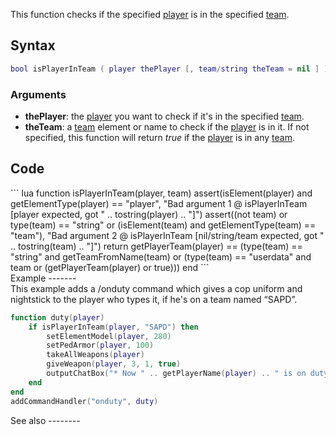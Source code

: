 This function checks if the specified [player](/player.md "wikilink") is in the specified [team](/team.md "wikilink").

Syntax
------

``` lua
bool isPlayerInTeam ( player thePlayer [, team/string theTeam = nil ] )
```

### Arguments

-   **thePlayer**: the [player](/player.md "wikilink") you want to check if it's in the specified [team](/team.md "wikilink").
-   **theTeam**: a [team](/team.md "wikilink") element or name to check if the [player](/player.md "wikilink") is in it. If not specified, this function will return *true* if the [player](/player.md "wikilink") is in any [team](/team.md "wikilink").

Code
----

<section name="Function source" class="both" show="true">
``` lua
function isPlayerInTeam(player, team)
    assert(isElement(player) and getElementType(player) == "player", "Bad argument 1 @ isPlayerInTeam [player expected, got " .. tostring(player) .. "]")
    assert((not team) or type(team) == "string" or (isElement(team) and getElementType(team) == "team"), "Bad argument 2 @ isPlayerInTeam [nil/string/team expected, got " .. tostring(team) .. "]")
    return getPlayerTeam(player) == (type(team) == "string" and getTeamFromName(team) or (type(team) == "userdata" and team or (getPlayerTeam(player) or true)))
end
```

</section>
Example
-------

<section name="Server" class="server" show="true">
This example adds a /onduty command which gives a cop uniform and nightstick to the player who types it, if he's on a team named “SAPD”.

``` lua
function duty(player)
    if isPlayerInTeam(player, "SAPD") then
        setElementModel(player, 280)
        setPedArmor(player, 100)
        takeAllWeapons(player)
        giveWeapon(player, 3, 1, true)
        outputChatBox("* Now " .. getPlayerName(player) .. " is on duty!", root, 0, 0, 200)
    end
end
addCommandHandler("onduty", duty)
```

</section>
See also
--------
